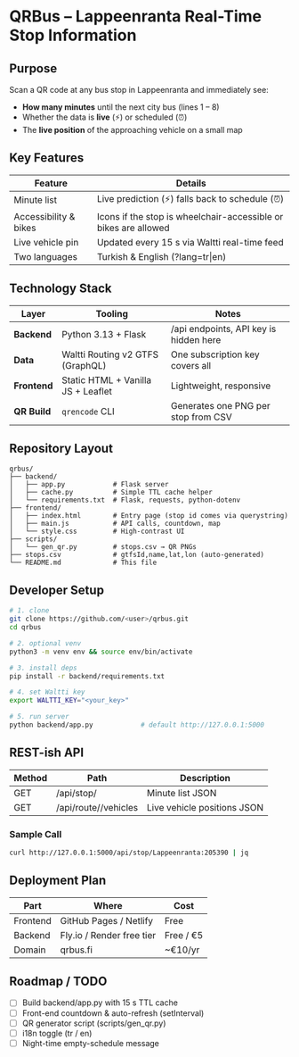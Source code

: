 # QRBus – Lappeenranta Real-Time Stop Information

## Purpose
Scan a QR code at any bus stop in Lappeenranta and immediately see:
* **How many minutes** until the next city bus (lines 1 – 8)
* Whether the data is **live** (⚡) or scheduled (⏰)
* The **live position** of the approaching vehicle on a small map

## Key Features
| Feature | Details |
|---------|---------|
| Minute list | Live prediction (⚡) falls back to schedule (⏰) |
| Accessibility & bikes | Icons if the stop is wheelchair-accessible or bikes are allowed |
| Live vehicle pin | Updated every 15 s via Waltti real-time feed |
| Two languages | Turkish & English (?lang=tr\|en) |

## Technology Stack
| Layer      | Tooling | Notes |
|------------|---------|-------|
| **Backend**| Python 3.13 + Flask | /api endpoints, API key is hidden here |
| **Data**   | Waltti Routing v2 GTFS (GraphQL) | One subscription key covers all |
| **Frontend**| Static HTML + Vanilla JS + Leaflet | Lightweight, responsive |
| **QR Build**| `qrencode` CLI | Generates one PNG per stop from CSV |

## Repository Layout
```
qrbus/
├── backend/
│   ├── app.py            # Flask server
│   ├── cache.py          # Simple TTL cache helper
│   └── requirements.txt  # Flask, requests, python-dotenv
├── frontend/
│   ├── index.html        # Entry page (stop id comes via querystring)
│   ├── main.js           # API calls, countdown, map
│   └── style.css         # High-contrast UI
├── scripts/
│   └── gen_qr.py         # stops.csv → QR PNGs
├── stops.csv             # gtfsId,name,lat,lon (auto-generated)
└── README.md             # This file
```

## Developer Setup
```bash
# 1. clone
git clone https://github.com/<user>/qrbus.git
cd qrbus

# 2. optional venv
python3 -m venv env && source env/bin/activate

# 3. install deps
pip install -r backend/requirements.txt

# 4. set Waltti key
export WALTTI_KEY="<your_key>"

# 5. run server
python backend/app.py            # default http://127.0.0.1:5000
```

## REST-ish API
| Method | Path | Description |
|--------|------|-------------|
| GET | /api/stop/<gtfsId> | Minute list JSON |
| GET | /api/route/<gtfsId>/vehicles | Live vehicle positions JSON |

### Sample Call
```bash
curl http://127.0.0.1:5000/api/stop/Lappeenranta:205390 | jq
```

## Deployment Plan
| Part      | Where                     | Cost |
|-----------|---------------------------|------|
| Frontend  | GitHub Pages / Netlify    | Free |
| Backend   | Fly.io / Render free tier | Free / €5 |
| Domain    | qrbus.fi                  | ~€10/yr |

## Roadmap / TODO
- [ ] Build backend/app.py with 15 s TTL cache
- [ ] Front-end countdown & auto-refresh (setInterval)
- [ ] QR generator script (scripts/gen_qr.py)
- [ ] i18n toggle (tr / en)
- [ ] Night-time empty-schedule message
